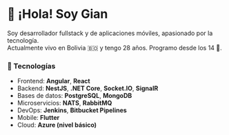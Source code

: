 # 👋 ¡Hola! Soy Gian

Soy desarrollador fullstack y de aplicaciones móviles, apasionado por la tecnología.  
Actualmente vivo en Bolivia 🇧🇴 y tengo 28 años. Programo desde los 14 🧠.

### 🚀 Tecnologías
- Frontend: **Angular**, **React**
- Backend: **NestJS**, **.NET Core**, **Socket.IO**, **SignalR**
- Bases de datos: **PostgreSQL**, **MongoDB**
- Microservicios: **NATS**, **RabbitMQ**
- DevOps: **Jenkins**, **Bitbucket Pipelines**
- Mobile: **Flutter**
- Cloud: **Azure (nivel básico)**

